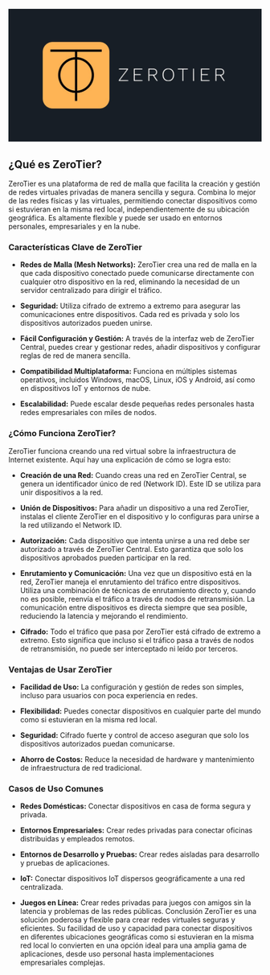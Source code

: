 ![zerotier](/img/E0J1B0dWQAEH4WD.jpg)


## **¿Qué es ZeroTier?**
ZeroTier es una plataforma de red de malla que facilita la creación y gestión de redes virtuales privadas de manera sencilla y segura. Combina lo mejor de las redes físicas y las virtuales, permitiendo conectar dispositivos como si estuvieran en la misma red local, independientemente de su ubicación geográfica. Es altamente flexible y puede ser usado en entornos personales, empresariales y en la nube.

### **Características Clave de ZeroTier**
- **Redes de Malla (Mesh Networks):** ZeroTier crea una red de malla en la que cada dispositivo conectado puede comunicarse directamente con cualquier otro dispositivo en la red, eliminando la necesidad de un servidor centralizado para dirigir el tráfico.

- **Seguridad:** Utiliza cifrado de extremo a extremo para asegurar las comunicaciones entre dispositivos. Cada red es privada y solo los dispositivos autorizados pueden unirse.

- **Fácil Configuración y Gestión:** A través de la interfaz web de ZeroTier Central, puedes crear y gestionar redes, añadir dispositivos y configurar reglas de red de manera sencilla.

- **Compatibilidad Multiplataforma:** Funciona en múltiples sistemas operativos, incluidos Windows, macOS, Linux, iOS y Android, así como en dispositivos IoT y entornos de nube.

- **Escalabilidad:** Puede escalar desde pequeñas redes personales hasta redes empresariales con miles de nodos.

### **¿Cómo Funciona ZeroTier?**

ZeroTier funciona creando una red virtual sobre la infraestructura de Internet existente. Aquí hay una explicación de cómo se logra esto:

- **Creación de una Red:** Cuando creas una red en ZeroTier Central, se genera un identificador único de red (Network ID). Este ID se utiliza para unir dispositivos a la red.

- **Unión de Dispositivos:** Para añadir un dispositivo a una red ZeroTier, instalas el cliente ZeroTier en el dispositivo y lo configuras para unirse a la red utilizando el Network ID.

- **Autorización:** Cada dispositivo que intenta unirse a una red debe ser autorizado a través de ZeroTier Central. Esto garantiza que solo los dispositivos aprobados pueden participar en la red.

- **Enrutamiento y Comunicación:** Una vez que un dispositivo está en la red, ZeroTier maneja el enrutamiento del tráfico entre dispositivos. Utiliza una combinación de técnicas de enrutamiento directo y, cuando no es posible, reenvía el tráfico a través de nodos de retransmisión. La comunicación entre dispositivos es directa siempre que sea posible, reduciendo la latencia y mejorando el rendimiento.

- **Cifrado:** Todo el tráfico que pasa por ZeroTier está cifrado de extremo a extremo. Esto significa que incluso si el tráfico pasa a través de nodos de retransmisión, no puede ser interceptado ni leído por terceros.

### **Ventajas de Usar ZeroTier**

- **Facilidad de Uso:** La configuración y gestión de redes son simples, incluso para usuarios con poca experiencia en redes.

- **Flexibilidad:** Puedes conectar dispositivos en cualquier parte del mundo como si estuvieran en la misma red local.

- **Seguridad:** Cifrado fuerte y control de acceso aseguran que solo los dispositivos autorizados puedan comunicarse.

- **Ahorro de Costos:** Reduce la necesidad de hardware y mantenimiento de infraestructura de red tradicional.

### **Casos de Uso Comunes**

- **Redes Domésticas:** Conectar dispositivos en casa de forma segura y privada.

- **Entornos Empresariales:** Crear redes privadas para conectar oficinas distribuidas y empleados remotos.

- **Entornos de Desarrollo y Pruebas:** Crear redes aisladas para desarrollo y pruebas de aplicaciones.

- **IoT:** Conectar dispositivos IoT dispersos geográficamente a una red centralizada.

- **Juegos en Línea:** Crear redes privadas para juegos con amigos sin la latencia y problemas de las redes públicas.
Conclusión
ZeroTier es una solución poderosa y flexible para crear redes virtuales seguras y eficientes. Su facilidad de uso y capacidad para conectar dispositivos en diferentes ubicaciones geográficas como si estuvieran en la misma red local lo convierten en una opción ideal para una amplia gama de aplicaciones, desde uso personal hasta implementaciones empresariales complejas.
